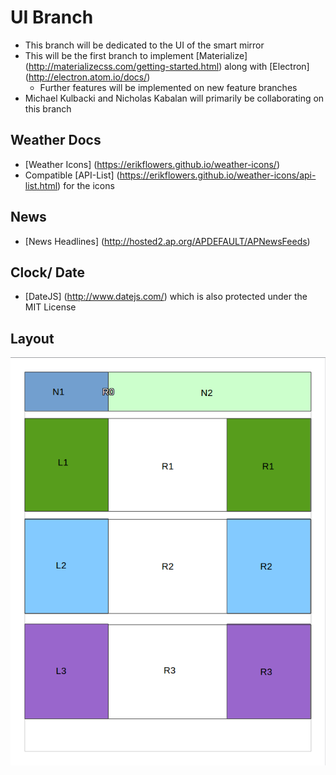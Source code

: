# UI Branch
- This branch will be dedicated to the UI of the smart mirror
- This will be the first branch to implement [Materialize] (http://materializecss.com/getting-started.html) along with [Electron] (http://electron.atom.io/docs/)
  * Further features will be implemented on new feature branches
- Michael Kulbacki and Nicholas Kabalan will primarily be collaborating on this branch

## Weather Docs
- [Weather Icons] (https://erikflowers.github.io/weather-icons/)
- Compatible [API-List] (https://erikflowers.github.io/weather-icons/api-list.html) for the icons

## News
- [News Headlines] (http://hosted2.ap.org/APDEFAULT/APNewsFeeds)

## Clock/ Date
- [DateJS] (http://www.datejs.com/) which is also protected under the MIT License

## Layout
![UI Layout](/UI/img/layout.png)
